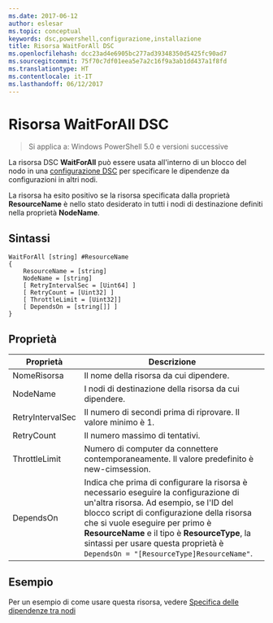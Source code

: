 ```yaml
---
ms.date: 2017-06-12
author: eslesar
ms.topic: conceptual
keywords: dsc,powershell,configurazione,installazione
title: Risorsa WaitForAll DSC
ms.openlocfilehash: dcc23ad4e6905bc277ad39348350d5425fc90ad7
ms.sourcegitcommit: 75f70c7df01eea5e7a2c16f9a3ab1dd437a1f8fd
ms.translationtype: HT
ms.contentlocale: it-IT
ms.lasthandoff: 06/12/2017
---
```

<a id="dsc-waitforall-resource" class="xliff"></a>
# Risorsa WaitForAll DSC

> Si applica a: Windows PowerShell 5.0 e versioni successive

La risorsa DSC **WaitForAll** può essere usata all'interno di un blocco del nodo in una [configurazione DSC](configurations.md) per specificare le dipendenze da configurazioni in altri nodi.

La risorsa ha esito positivo se la risorsa specificata dalla proprietà **ResourceName** è nello stato desiderato in tutti i nodi di destinazione definiti nella proprietà **NodeName**.


<a id="syntax" class="xliff"></a>
## Sintassi

```
WaitForAll [string] #ResourceName
{
    ResourceName = [string]
    NodeName = [string]
    [ RetryIntervalSec = [Uint64] ]
    [ RetryCount = [Uint32] ] 
    [ ThrottleLimit = [Uint32]]
    [ DependsOn = [string[]] ]
}
```

<a id="properties" class="xliff"></a>
## Proprietà

|  Proprietà  |  Descrizione   | 
|---|---| 
| NomeRisorsa| Il nome della risorsa da cui dipendere.| 
| NodeName| I nodi di destinazione della risorsa da cui dipendere.| 
| RetryIntervalSec| Il numero di secondi prima di riprovare. Il valore minimo è 1.| 
| RetryCount| Il numero massimo di tentativi.| 
| ThrottleLimit| Numero di computer da connettere contemporaneamente. Il valore predefinito è new-cimsession.| 
| DependsOn | Indica che prima di configurare la risorsa è necessario eseguire la configurazione di un'altra risorsa. Ad esempio, se l'ID del blocco script di configurazione della risorsa che si vuole eseguire per primo è __ResourceName__ e il tipo è __ResourceType__, la sintassi per usare questa proprietà è `DependsOn = "[ResourceType]ResourceName"`.|


<a id="example" class="xliff"></a>
## Esempio

Per un esempio di come usare questa risorsa, vedere [Specifica delle dipendenze tra nodi](crossNodeDependencies.md)

